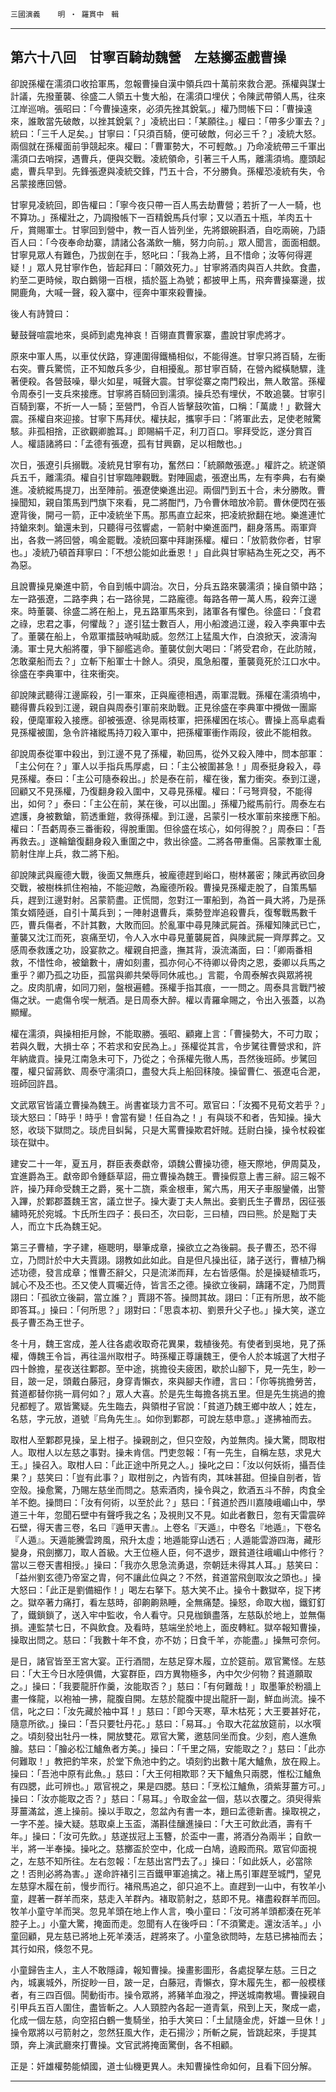 

`三國演義`　　`明 ‧ 羅貫中　輯`

* * *

## 第六十八回　甘寧百騎劫魏營　左慈擲盃戲曹操

卻說孫權在濡須口收拾軍馬，忽報曹操自漢中領兵四十萬前來救合淝。孫權與謀士計議，先撥董襲、徐盛二人領五十隻大船，在濡須口埋伏；令陳武帶領人馬，往來江岸巡哨。張昭曰：「今曹操遠來，必須先挫其銳氣。」權乃問帳下曰：「曹操遠來，誰敢當先破敵，以挫其銳氣？」凌統出曰：「某願往。」權曰：「帶多少軍去？」統曰：「三千人足矣。」甘寧曰：「只須百騎，便可破敵，何必三千？」凌統大怒。兩個就在孫權面前爭競起來。權曰：「曹軍勢大，不可輕敵。」乃命凌統帶三千軍出濡須口去哨探，遇曹兵，便與交戰。凌統領命，引著三千人馬，離濡須塢。塵頭起處，曹兵早到。先鋒張遼與凌統交鋒，鬥五十合，不分勝負。孫權恐凌統有失，令呂蒙接應回營。

甘寧見凌統回，即告權曰：「寧今夜只帶一百人馬去劫曹營；若折了一人一騎，也不算功。」孫權壯之，乃調撥帳下一百精銳馬兵付寧；又以酒五十瓶，羊肉五十斤，賞賜軍士。甘寧回到營中，教一百人皆列坐，先將銀碗斟酒，自吃兩碗，乃語百人曰：「今夜奉命劫寨，請諸公各滿飲一觴，努力向前。」眾人聞言，面面相覷。甘寧見眾人有難色，乃拔劍在手，怒叱曰：「我為上將，且不惜命；汝等何得遲疑！」眾人見甘寧作色，皆起拜曰：「願效死力。」甘寧將酒肉與百人共飲。食盡，約至二更時候，取白鵝翎一百根，插於盔上為號；都披甲上馬，飛奔曹操寨邊，拔開鹿角，大喊一聲，殺入寨中，徑奔中軍來殺曹操。

後人有詩贊曰：

鼙鼓聲喧震地來，吳師到處鬼神哀！百翎直貫曹家寨，盡說甘寧虎將才。

原來中軍人馬，以車仗伏路，穿連圍得鐵桶相似，不能得進。甘寧只將百騎，左衝右突。曹兵驚慌，正不知敵兵多少，自相擾亂。那甘寧百騎，在營內縱橫馳驟，逢著便殺。各營鼓噪，舉火如星，喊聲大震。甘寧從寨之南門殺出，無人敢當。孫權令周泰引一支兵來接應。甘寧將百騎回到濡須。操兵恐有埋伏，不敢追襲。甘寧引百騎到寨，不折一人一騎；至營門，令百人皆擊鼓吹笛，口稱：「萬歲！」歡聲大震。孫權自來迎接。甘寧下馬拜伏。權扶起，攜寧手曰：「將軍此去，足使老賊驚駭。非孤相捨，正欲觀卿膽耳。」即賜絹千疋，利刀百口。寧拜受訖，遂分賞百人。權語諸將曰：「孟德有張遼，孤有甘興霸，足以相敵也。」

次日，張遼引兵搦戰。凌統見甘寧有功，奮然曰：「統願敵張遼。」權許之。統遂領兵五千，離濡須。權自引甘寧臨陣觀戰。對陣圓處，張遼出馬，左有李典，右有樂進。凌統縱馬提刀，出至陣前。張遼使樂進出迎。兩個鬥到五十合，未分勝敗。曹操聞知，親自策馬到門旗下來看，見二將酣鬥，乃令曹休暗放冷箭。曹休便閃在張遼背後，開弓一箭，正中凌統坐下馬。那馬直立起來，把凌統掀翻在地。樂進連忙持鎗來刺。鎗還未到，只聽得弓弦響處，一箭射中樂進面門，翻身落馬。兩軍齊出，各救一將回營，鳴金罷戰。凌統回寨中拜謝孫權。權曰：「放箭救你者，甘寧也。」凌統乃頓首拜寧曰：「不想公能如此垂恩！」自此與甘寧結為生死之交，再不為惡。

且說曹操見樂進中箭，令自到帳中調治。次日，分兵五路來襲濡須；操自領中路；左一路張遼，二路李典；右一路徐晃，二路龐德。每路各帶一萬人馬，殺奔江邊來。時董襲、徐盛二將在船上，見五路軍馬來到，諸軍各有懼色。徐盛曰：「食君之祿，忠君之事，何懼哉？」遂引猛士數百人，用小船渡過江邊，殺入李典軍中去了。董襲在船上，令眾軍擂鼓吶喊助威。忽然江上猛風大作，白浪掀天，波濤洶湧。軍士見大船將覆，爭下腳艦逃命。董襲仗劍大喝曰：「將受君命，在此防賊，怎敢棄船而去？」立斬下船軍士十餘人。須臾，風急船覆，董襲竟死於江口水中。徐盛在李典軍中，往來衝突。

卻說陳武聽得江邊廝殺，引一軍來，正與龐德相遇，兩軍混戰。孫權在濡須塢中，聽得曹兵殺到江邊，親自與周泰引軍前來助戰。正見徐盛在李典軍中攪做一團廝殺，便麾軍殺入接應。卻被張遼、徐晃兩枝軍，把孫權困在垓心。曹操上高阜處看見孫權被圍，急令許褚縱馬持刀殺入軍中，把孫權軍衝作兩段，彼此不能相救。

卻說周泰從軍中殺出，到江邊不見了孫權，勒回馬，從外又殺入陣中，問本部軍：「主公何在？」軍人以手指兵馬厚處，曰：「主公被圍甚急！」周泰挺身殺入，尋見孫權。泰曰：「主公可隨泰殺出。」於是泰在前，權在後，奮力衝突。泰到江邊，回顧又不見孫權，乃復翻身殺入圍中，又尋見孫權。權曰：「弓弩齊發，不能得出，如何？」泰曰：「主公在前，某在後，可以出圍。」孫權乃縱馬前行。周泰左右遮護，身被數鎗，箭透重鎧，救得孫權。到江邊，呂蒙引一枝水軍前來接應下船。權曰：「吾虧周泰三番衝殺，得脫重圍。但徐盛在垓心，如何得脫？」周泰曰：「吾再救去。」遂輪鎗復翻身殺入重圍之中，救出徐盛。二將各帶重傷。呂蒙教軍士亂箭射住岸上兵，救二將下船。

卻說陳武與龐德大戰，後面又無應兵，被龐德趕到峪口，樹林叢密；陳武再欲回身交戰，被樹株抓住袍袖，不能迎敵，為龐德所殺。曹操見孫權走脫了，自策馬驅兵，趕到江邊對射。呂蒙箭盡。正慌間，忽對江一軍船到，為首一員大將，乃是孫策女婿陸遜，自引十萬兵到；一陣射退曹兵，乘勢登岸追殺曹兵，復奪戰馬數千匹，曹兵傷者，不計其數，大敗而回。於亂軍中尋見陳武屍首。孫權知陳武已亡，董襲又沈江而死，哀痛至切，令人入水中尋見董襲屍首，與陳武屍一齊厚葬之。又感周泰救護之功，設宴款之。權親自把盞，撫其背，淚流滿面，曰：「卿兩番相救，不惜性命，被鎗數十，膚如刻畫，孤亦何心不待卿以骨肉之恩，委卿以兵馬之重乎？卿乃孤之功臣，孤當與卿共榮辱同休戚也。」言罷，令周泰解衣與眾將視之。皮肉肌膚，如同刀剜，盤根遍體。孫權手指其痕，一一問之。周泰具言戰鬥被傷之狀。一處傷令喫一觥酒。是日周泰大醉。權以青羅傘賜之，令出入張蓋，以為顯耀。

權在濡須，與操相拒月餘，不能取勝。張昭、顧雍上言：「曹操勢大，不可力取；若與久戰，大損士卒；不若求和安民為上。」孫權從其言，令步騭往曹營求和，許年納歲貢。操見江南急未可下，乃從之；令孫權先徹人馬，吾然後班師。步騭回覆，權只留蔣欽、周泰守濡須口，盡發大兵上船回秣陵。操留曹仁、張遼屯合淝，班師回許昌。

文武眾官皆議立曹操為魏王。尚書崔琰力言不可。眾官曰：「汝獨不見荀文若乎？」琰大怒曰：「時乎！時乎！會當有變！任自為之！」有與琰不和者，告知操。操大怒，收琰下獄問之。琰虎目虯髯，只是大罵曹操欺君奸賊。廷尉白操，操令杖殺崔琰在獄中。

建安二十一年，夏五月，群臣表奏獻帝，頌魏公曹操功德，極天際地，伊周莫及，宜進爵為王。獻帝即令鍾繇草詔，冊立曹操為魏王。曹操假意上書三辭。詔三報不許，操乃拜命受魏王之爵，冕十二旒，乘金根車，駕六馬，用天子車服鑾儀，出警入蹕，於鄴郡蓋魏王宮，議立世子。操大妻丁夫人無出。妾劉氏生子曹昂，因征張繡時死於宛城。卞氏所生四子：長曰丕，次曰彰，三曰植，四曰熊。於是黜丁夫人，而立卞氏為魏王妃。

第三子曹植，字子建，極聰明，舉筆成章，操欲立之為後嗣。長子曹丕，恐不得立，乃問計於中大夫賈詡。詡教如此如此。自是但凡操出征，諸子送行，曹植乃稱述功德，發言成章；惟曹丕辭父，只是流涕而拜，左右皆感傷。於是操疑植乖巧，誠心不及丕也。丕又使人買囑近侍，皆言丕之德。操欲立後嗣，躊躇不定，乃問賈詡曰：「孤欲立後嗣，當立誰？」賈詡不答。操問其故。詡曰：「正有所思，故不能即答耳。」操曰：「何所思？」詡對曰：「思袁本初、劉景升父子也。」操大笑，遂立長子曹丕為王世子。

冬十月，魏王宮成，差人往各處收取奇花異果，栽植後苑。有使者到吳地，見了孫權，傳魏王令旨，再往溫州取柑子。時孫權正尊讓魏王，便令人於本城選了大柑子四十餘擔，星夜送往鄴郡。至中途，挑擔役夫疲困，歇於山腳下，見一先生，眇一目，跛一足，頭戴白藤冠，身穿青懶衣，來與腳夫作禮，言曰：「你等挑擔勞苦，貧道都替你挑一肩何如？」眾人大喜。於是先生每擔各挑五里。但是先生挑過的擔兒都輕了。眾皆驚疑。先生臨去，與領柑子官說：「貧道乃魏王鄉中故人；姓左，名慈，字元放，道號『烏角先生』。如你到鄴郡，可說左慈申意。」遂拂袖而去。

取柑人至鄴郡見操，呈上柑子。操親剖之，但只空殼，內並無肉。操大驚，問取柑人。取柑人以左慈之事對。操未肯信。門吏忽報：「有一先生，自稱左慈，求見大王。」操召入。取柑人曰：「此正途中所見之人。」操叱之曰：「汝以何妖術，攝吾佳果？」慈笑曰：「豈有此事？」取柑剖之，內皆有肉，其味甚甜。但操自剖者，皆空殼。操愈驚，乃賜左慈坐而問之。慈索酒肉，操令與之，飲酒五斗不醉，肉食全羊不飽。操問曰：「汝有何術，以至於此？」慈曰：「貧道於西川嘉陵峨嵋山中，學道三十年，忽聞石壁中有聲呼我之名；及視則又不見。如此者數日，忽有天雷震碎石壁，得天書三卷，名曰『遁甲天書』。上卷名『天遁』，中卷名『地遁』，下卷名『人遁』。天遁能騰雲跨風，飛升太虛；地遁能穿山透石﹔人遁能雲游四海，藏形變身，飛劍擲刀，取人首級。大王位極人臣，何不退步，跟貧道往峨嵋山中修行？當以三卷天書相授。」操曰：「我亦久思急流勇退，奈朝廷未得其人耳。」慈笑曰：「益州劉玄德乃帝室之胄，何不讓此位與之？不然，貧道當飛劍取汝之頭也。」操大怒曰：「此正是劉備細作！」喝左右拏下。慈大笑不止。操令十數獄卒，捉下拷之。獄卒著力痛打，看左慈時，卻齁齁熟睡，全無痛楚。操怒，命取大枷，鐵釘釘了，鐵鎖鎖了，送入牢中監收，令人看守。只見枷鎖盡落，左慈臥於地上，並無傷損。連監禁七日，不與飲食。及看時，慈端坐於地上，面皮轉紅。獄卒報知曹操，操取出問之。慈曰：「我數十年不食，亦不妨；日食千羊，亦能盡。」操無可奈何。

是日，諸官皆至王宮大宴。正行酒間，左慈足穿木履，立於筵前。眾官驚怪。左慈曰：「大王今日水陸俱備，大宴群臣，四方異物極多，內中欠少何物？貧道願取之。」操曰：「我要龍肝作羹，汝能取否？」慈曰：「有何難哉！」取墨筆於粉牆上畫一條龍，以袍袖一拂，龍腹自開。左慈於龍腹中提出龍肝一副，鮮血尚流。操不信，叱之曰：「汝先藏於袖中耳！」慈曰：「即今天寒，草木枯死；大王要甚好花，隨意所欲。」操曰：「吾只要牡丹花。」慈曰：「易耳。」令取大花盆放筵前，以水噀之。頃刻發出牡丹一株，開放雙花。眾官大驚，邀慈同坐而食。少刻，庖人進魚膾。慈曰：「膾必松江鱸魚者方美。」操曰：「千里之隔，安能取之？」慈曰：「此亦何難取！」教把釣竿來，於堂下魚池中釣之。頃刻釣出數十尾大鱸魚，放在殿上。操曰：「吾池中原有此魚。」慈曰：「大王何相欺耶？天下鱸魚只兩腮，惟松江鱸魚有四腮，此可辨也。」眾官視之，果是四腮。慈曰：「烹松江鱸魚，須紫芽薑方可。」操曰：「汝亦能取之否？」慈曰：「易耳。」令取金盆一個，慈以衣覆之。須臾得紫芽薑滿盆，進上操前。操以手取之，忽盆內有書一本，題曰孟德新書。操取視之，一字不差。操大疑。慈取桌上玉盃，滿斟佳釀進操曰：「大王可飲此酒，壽有千年。」操曰：「汝可先飲。」慈遂拔冠上玉簪，於盃中一畫，將酒分為兩半；自飲一半，將一半奉操。操叱之。慈擲盃於空中，化成一白鳩，遶殿而飛。眾官仰面視之，左慈不知所往。左右忽報：「左慈出宮門去了。」操曰：「如此妖人，必當除之！否則必將為害。」遂命許褚引三百鐵甲軍追擒之。褚上馬引軍趕至城門，望見左慈穿木履在前，慢步而行。褚飛馬追之，卻只追不上。直趕到一山中，有牧羊小童，趕著一群羊而來，慈走入羊群內。褚取箭射之，慈即不見。褚盡殺群羊而回。牧羊小童守羊而哭。忽見羊頭在地上作人言，喚小童曰：「汝可將羊頭都湊在死羊腔子上。」小童大驚，掩面而走。忽聞有人在後呼曰：「不須驚走。還汝活羊。」小童回顧，見左慈已將地上死羊湊活，趕將來了。小童急欲問時，左慈已拂袖而去；其行如飛，倏忽不見。

小童歸告主人，主人不敢隱諱，報知曹操。操畫影圖形，各處捉拏左慈。三日之內，城裏城外，所捉眇一目，跛一足，白藤冠，青懶衣，穿木履先生，都一般模樣者，有三四百個。鬨動街市。操令眾將，將豬羊血潑之，押送城南教場。曹操親自引甲兵五百人圍住，盡皆斬之。人人頸腔內各起一道青氣，飛到上天，聚成一處，化成一個左慈，向空招白鶴一隻騎坐，拍手大笑曰：「土鼠隨金虎，奸雄一旦休！」操令眾將以弓箭射之，忽然狂風大作，走石揚沙；所斬之屍，皆跳起來，手提其頭，奔上演武廳來打曹操。文官武將掩面驚倒，各不相顧。

正是：奸雄權勢能傾國，道士仙機更異人。未知曹操性命如何，且看下回分解。

* * *

